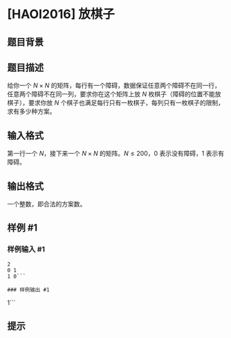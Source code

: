 # [HAOI2016] 放棋子

## 题目背景



## 题目描述

给你一个 $N\times N$ 的矩阵，每行有一个障碍，数据保证任意两个障碍不在同一行，任意两个障碍不在同一列，要求你在这个矩阵上放 $N$ 枚棋子（障碍的位置不能放棋子），要求你放 $N$ 个棋子也满足每行只有一枚棋子，每列只有一枚棋子的限制，求有多少种方案。


## 输入格式

第一行一个 $N$，接下来一个 $N \times N$ 的矩阵。$N\leq 200$，0 表示没有障碍，1 表示有障碍。


## 输出格式

一个整数，即合法的方案数。


## 样例 #1

### 样例输入 #1
```
2
0 1
1 0```

### 样例输出 #1

```
1```

## 提示


